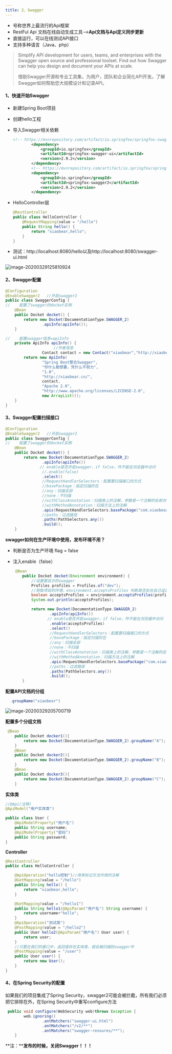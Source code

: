 ```yaml
---
title: 2、Swagger
---
```


- 号称世界上最流行的Api框架
- RestFul Api 文档在线自动生成工具-->**Api文档与Api定义同步更新**
- 直接运行，可以在线测试API接口
- 支持多种语言（Java、php）

> Simplify API development for users, teams, and enterprises with the Swagger open source and professional toolset. Find out how Swagger can help you design and document your APIs at scale.
>
> 借助Swagger开源和专业工具集，为用户，团队和企业简化API开发。了解Swagger如何帮助您大规模设计和记录API。

#### 1、快速开始Swagger

- 新建Spring Boot项目

- 创建hello工程

- 导入Swagger相关依赖

  ```xml
  <!-- https://mvnrepository.com/artifact/io.springfox/springfox-swagger-ui -->
          <dependency>
              <groupId>io.springfox</groupId>
              <artifactId>springfox-swagger-ui</artifactId>
              <version>2.9.2</version>
          </dependency>
          <!-- https://mvnrepository.com/artifact/io.springfox/springfox-swagger2 -->
          <dependency>
              <groupId>io.springfox</groupId>
              <artifactId>springfox-swagger2</artifactId>
              <version>2.9.2</version>
          </dependency>
  ```

- HelloController层

  ```java
  @RestController
  public class HelloController {
      @RequestMapping(value = "/hello")
      public String hello() {
          return "xiaobear,hello";
      }
  }
  ```

- 测试：http://localhost:8080/hello以及http://localhost:8080/swagger-ui.html

![image-20200329125810924](https://raw.githubusercontent.com/yhx1001/PicGo/img/image-20200329125810924.png)

#### 2、Swagger配置

```java
@Configuration
@EnableSwagger2   //开启swagger2
public class SwaggerConfig {
//    配置了swagger的docket实例
    @Bean
    public Docket decket() {
        return new Docket(DocumentationType.SWAGGER_2)
                .apiInfo(apiInfo());
    }

//    配置swagger信息=apiInfo
    private ApiInfo apiInfo() {
                     //作者信息
                Contact contact = new Contact("xiaobear","http://xiaobear.cn/","2861184805@qq.com");
        return new ApiInfo(
                "Spring Boot整合Swagger",
                "你什么都想要，凭什么不努力",
                "1.0",
                "http://xiaobear.cn/",
                contact,
                "Apache 2.0",
                "http://www.apache.org/licenses/LICENSE-2.0",
                new ArrayList());
    }
}
```

#### 3、Swagger配置扫描接口

```java
@Configuration
@EnableSwagger2   //开启swagger2
public class SwaggerConfig {
//    配置了swagger的docket实例
    @Bean
    public Docket decket() {
        return new Docket(DocumentationType.SWAGGER_2)
                .apiInfo(apiInfo())
               // enable是否开启swagger，if false，咋不能在浏览器中访问
                //.enable(false)
                .select()
                //RequestHandlerSelectors：配置要扫描接口的方式
                //basePackage：指定扫描的包
                //any：扫描全部
                //none：不扫描
                //withClassAnnotation：扫描类上的注解，参数是一个注解的反射对象
                //withMethodAnnotation：扫描方法上的注解
                .apis(RequestHandlerSelectors.basePackage("com.xiaobear.swagger.controller"))
                //paths：过滤路径
                .paths(PathSelectors.any())
                .build();
    }
```

**swagger如何在生产环境中使用，发布环境不用？**

- 判断是否为生产环境 flag = false

- 注入enable（false）

  ```java
   @Bean
      public Docket decket(Environment environment) {
          //设置要显示的swagger
          Profiles profiles = Profiles.of("dev");
          //获取项目的环境，environment.acceptsProfiles 判断是否处在自己设定的环境当中
          boolean acceptsProfiles = environment.acceptsProfiles(profiles);
          System.out.println(acceptsProfiles);
  
          return new Docket(DocumentationType.SWAGGER_2)
                  .apiInfo(apiInfo())
                 // enable是否开启swagger，if false，咋不能在浏览器中访问
                  .enable(acceptsProfiles)
                  .select()
                  //RequestHandlerSelectors：配置要扫描接口的方式
                  //basePackage：指定扫描的包
                  //any：扫描全部
                  //none：不扫描
                  //withClassAnnotation：扫描类上的注解，参数是一个注解的反射对象
                  //withMethodAnnotation：扫描方法上的注解
                  .apis(RequestHandlerSelectors.basePackage("com.xiaobear.swagger.controller"))
                  //paths：过滤路径
                  .paths(PathSelectors.any())
                  .build();
      }
  ```

**配置API文档的分组**

```java
  .groupName("xiaobear")
```

![image-20200329205700719](https://raw.githubusercontent.com/yhx1001/PicGo/img/image-20200329205700719.png)

**配置多个分组文档**

```java
 @Bean
    public Docket docker1(){
        return new Docket(DocumentationType.SWAGGER_2).groupName("A");
    }
    @Bean
    public Docket docker2(){
        return new Docket(DocumentationType.SWAGGER_2).groupName("B");
    }
    @Bean
    public Docket docker3(){
        return new Docket(DocumentationType.SWAGGER_2).groupName("C");
    }
```

**实体类**

```java
//@Api(注释)
@ApiModel("用户实体类")

public class User {
    @ApiModelProperty("用户名")
    public String username;
    @ApiModelProperty("密码")
    public String password;
}

```

**Controller**

```java
@RestController
public class HelloController {

    @ApiOperation("hello控制")//用来标记方法作用的注解
    @GetMapping(value = "/hello")
    public String hello() {
        return "xiaobear,hello";
    }

    @GetMapping(value = "/hello1")
    public String hello1(@ApiParam("用户名") String username) {
        return username+"hello";
    }
    @ApiOperation("测试类")
    @PostMapping(value = "/hello2")
    public User hello2(@ApiParam("用户名") User user) {
        return user;
    }
    //只要在我们的接口中，返回值存在实体类，就会被扫描到swagger中
    @PostMapping(value = "/user")
    public User user() {
        return new User();
    }
}
```

#### 4、在Spring Security的配置

如果我们的项目集成了Spring Security，swagger2可能会被拦截，所有我们必须把它排除在外，在Spring Security中重写configure方法

```java
 public void configure(WebSecurity web)throws Exception {
        web.ignoring()
                .antMatchers("swagger-ui.html")
                .antMatchers("/v2/**")
                .antMatchers("swagger-resoures/**");
    }
```

**注：****发布的时候，关闭Swagger！！！**
